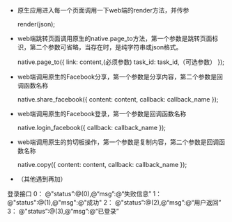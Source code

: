 - 原生应用进入每一个页面调用一下web端的render方法，并传参

	render(json);

- web端跳转页面调用原生的native.page_to方法，第一个参数是跳转页面标识，第二个参数可省略，当存在时，是纯字符串或json格式。

	native.page_to({
        link: content,(必须参数)
        task_id: task_id,（可选参数）
    });

- web端调用原生的Facebook分享，第一个参数是分享内容，第二个参数是回调函数名称

	native.share_facebook({
        content: content,
        callback: callback_name
    });

- web端调用原生的Facebook登录，第一个参数是回调函数名称

	native.login_facebook({
        callback: callback_name
    });

- web端调用原生的剪切板操作，第一个参数是复制内容，第二个参数是回调函数名称

	native.copy({
        content: content,
        callback: callback_name
    });

- （其他遇到再加）


登录接口
0：    @"status”:@(0),@“msg”:@“失败信息”
1：    @"status":@(1),@"msg":@"成功"
2：    @"status”:@(2),@“msg”:@“用户返回”
3：    @"status”:@(3),@“msg”:@“已登录”
